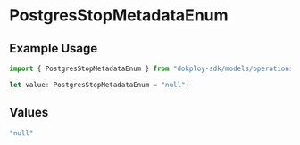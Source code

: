 # PostgresStopMetadataEnum

## Example Usage

```typescript
import { PostgresStopMetadataEnum } from "dokploy-sdk/models/operations";

let value: PostgresStopMetadataEnum = "null";
```

## Values

```typescript
"null"
```